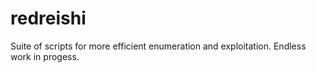 # redreishi
Suite of scripts for more efficient enumeration and exploitation. Endless work in progess. 
